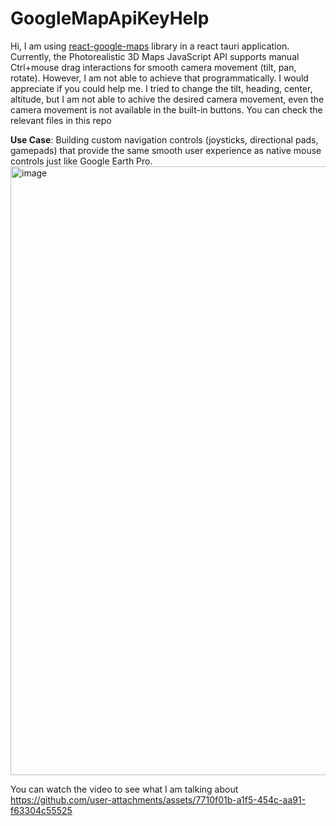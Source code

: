 # GoogleMapApiKeyHelp
Hi, I am using [react-google-maps](https://github.com/visgl/react-google-maps) library in a react tauri application. Currently, the Photorealistic 3D Maps JavaScript API supports manual Ctrl+mouse drag interactions for smooth camera movement (tilt, pan, rotate). However, I am not able to achieve that programmatically. I would appreciate if you could help me. I tried to change the tilt, heading, center, altitude, but I am not able to achive the desired camera movement, even the camera movement is not available in the built-in buttons. You can check the relevant files in this repo

**Use Case**:
Building custom navigation controls (joysticks, directional pads, gamepads) that provide the same smooth user experience as native mouse controls just like Google Earth Pro.
<img width="1549" height="974" alt="image" src="https://github.com/user-attachments/assets/9c926be3-f696-46f6-b386-be26eb05e05e" />


You can watch the video to see what I am talking about
https://github.com/user-attachments/assets/7710f01b-a1f5-454c-aa91-f63304c55525


